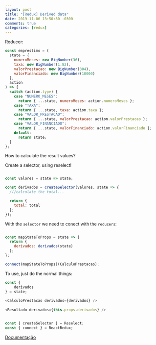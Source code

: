 ```yaml
---
layout: post
title: "[Redux] Derived data"
date: 2019-11-06 13:50:30 -0300
comments: true
categories: [redux]
---
```

Reducer:

~~~javascript 
const emprestimo = (
  state = {
    numeroMeses: new BigNumber(36),
    taxa: new BigNumber(1.82),
    valorPrestacao: new BigNumber(304),
    valorFinanciado: new BigNumber(10000)
  },
  action
) => {
  switch (action.type) {
    case "NUMERO_MESES":
      return { ...state, numeroMeses: action.numeroMeses };
    case "TAXA":
      return { ...state, taxa: action.taxa };
    case "VALOR_PRESTACAO":
      return { ...state, valorPrestacao: action.valorPrestacao };
    case "VALOR_FINANCIADO":
      return { ...state, valorFinanciado: action.valorFinanciado };
    default:
      return state;
  }
};
~~~

How to calculate the result values?

Create a selector, using reselect!

~~~javascript

const valores = state => state;

const derivados = createSelector(valores, state => {
  ///calculate the total...

  return {
    total: total
  };
});

~~~

With the `selector` we need to conect with the `reducers`:

~~~javascript

const mapStateToProps = state => {
  return {
    derivados: derivados(state)
  };
};

connect(mapStateToProps)(CalculoPrestacao);

~~~

To use, just do the normal things:

~~~javascript
const {    
    derivados
} = state;
  
<CalculoPrestacao derivados={derivados} />
  
<Resultado derivados={this.props.derivados} />
  
~~~


~~~javascript
const { createSelector } = Reselect;
const { connect } = ReactRedux;
~~~

[Documentação](https://redux.js.org/recipes/computing-derived-data)